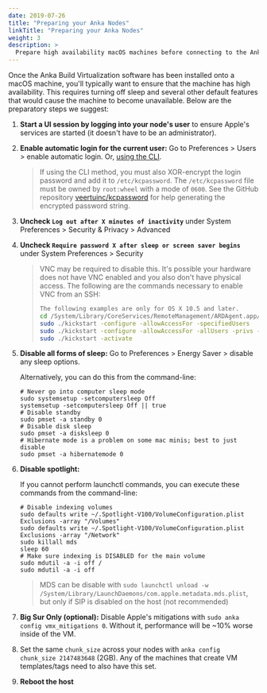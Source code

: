 ```yaml
---
date: 2019-07-26
title: "Preparing your Anka Nodes"
linkTitle: "Preparing your Anka Nodes"
weight: 3
description: >
  Prepare high availability macOS machines before connecting to the Anka Build Cloud Controller
---
```


Once the Anka Build Virtualization software has been installed onto a macOS machine, you'll typically want to ensure that the machine has high availability. This requires turning off sleep and several other default features that would cause the machine to become unavailable. Below are the preparatory steps we suggest:

1. **Start a UI session by logging into your node's user** to ensure Apple's services are started (it doesn't have to be an administrator).

2. **Enable automatic login for the current user:** Go to Preferences > Users > enable automatic login. Or, [using the CLI](https://github.com/veertuinc/kcpassword).

    > If using the CLI method, you must also XOR-encrypt the login password and add it to `/etc/kcpassword`.
    > The `/etc/kcpassword` file must be owned by `root:wheel` with a mode of `0600`.
    > See the GitHub repository [veertuinc/kcpassword](https://github.com/veertuinc/kcpassword) for help generating the encrypted password string.

3. **Uncheck `Log out after X minutes of inactivity`** under System Preferences > Security & Privacy > Advanced

3. **Uncheck `Require password X after sleep or screen saver begins`** under System Preferences > Security

    > VNC may be required to disable this. It's possible your hardware does not have VNC enabled and you also don't have physical access. The following are the commands necessary to enable VNC from an SSH:
    >  ```bash
    >  The following examples are only for OS X 10.5 and later.
    >  cd /System/Library/CoreServices/RemoteManagement/ARDAgent.app/Contents/Resources/
    >  sudo ./kickstart -configure -allowAccessFor -specifiedUsers
    >  sudo ./kickstart -configure -allowAccessFor -allUsers -privs -all
    >  sudo ./kickstart -activate
    >  ```

4. **Disable all forms of sleep:** Go to Preferences > Energy Saver > disable any sleep options.

    Alternatively, you can do this from the command-line:

    ```shell
    # Never go into computer sleep mode
    sudo systemsetup -setcomputersleep Off
    systemsetup -setcomputersleep Off || true
    # Disable standby
    sudo pmset -a standby 0
    # Disable disk sleep
    sudo pmset -a disksleep 0
    # Hibernate mode is a problem on some mac minis; best to just disable
    sudo pmset -a hibernatemode 0
    ```

5. **Disable spotlight:**

    If you cannot perform launchctl commands, you can execute these commands from the command-line:

    ```shell
    # Disable indexing volumes
    sudo defaults write ~/.Spotlight-V100/VolumeConfiguration.plist Exclusions -array "/Volumes"
    sudo defaults write ~/.Spotlight-V100/VolumeConfiguration.plist Exclusions -array "/Network"
    sudo killall mds
    sleep 60
    # Make sure indexing is DISABLED for the main volume
    sudo mdutil -a -i off /
    sudo mdutil -a -i off
    ```

    > MDS can be disable with `sudo launchctl unload -w /System/Library/LaunchDaemons/com.apple.metadata.mds.plist`, but only if SIP is disabled on the host (not recommended)

6. **Big Sur Only (optional):** Disable Apple's mitigations with `sudo anka config vmx_mitigations 0`. Without it, performance will be ~10% worse inside of the VM.

7. Set the same `chunk_size` across your nodes with `anka config chunk_size 2147483648` (2GB). Any of the machines that create VM templates/tags need to also have this set.

8. **Reboot the host**
